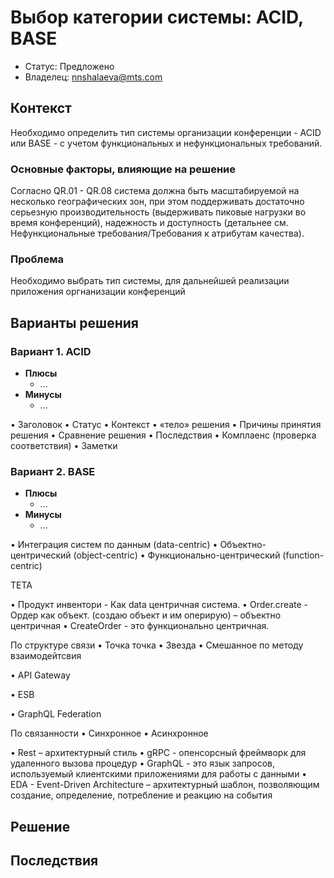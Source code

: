 # Выбор категории системы: ACID, BASE
<!-- Название ADR состоит из [ADR.###] [Коротко суть принятого решения] -->

* Статус: Предложено
* Владелец: nnshalaeva@mts.com

## Контекст
Необходимо определить тип системы организации конференции - ACID или BASE - с учетом функциональных и нефункциональных требований.

### Основные факторы, влияющие на решение
Согласно QR.01 - QR.08 система должна быть масштабируемой на несколько географических зон, при этом поддерживать достаточно серьезную производительность (выдерживать пиковые нагрузки во время конференций), надежность и доступность (детальнее см. Нефункциональные требования/Требования к атрибутам качества).

### Проблема
Необходимо выбрать тип системы, для дальнейшей реализации приложения оргнанизации конференций 


## Варианты решения
<!-- Описание рассмотренных вариантов c их плюсами и минусами -->

### Вариант 1. ACID
<!-- Описание варианта 1 -->
* **Плюсы**
  * ...
* **Минусы**
  * ...


• Заголовок
• Статус
• Контекст
• «тело» решения
• Причины принятия решения
• Сравнение решения
• Последствия
• Комплаенс (проверка соответствия)
• Заметки

### Вариант 2. BASE
<!-- Описание варианта 2 -->
* **Плюсы**
  * ...
* **Минусы**
  * ...

• Интеграция систем по данным (data-centric)
• Объектно-центрический (object-centric)
• Функционально-центрический (function-centric)

TETA

• Продукт инвентори - Как data центричная система.
• Order.create - Ордер как объект. (создаю объект и им оперирую) – объектно центричная
• CreateOrder - это функционально центричная.

По структуре связи
• Точка точка
• Звезда
• Смешанное
по методу взаимодейтсвия

• API Gateway

• ESB

• GraphQL Federation

По связанности
• Синхронное
• Асинхронное

• Rest – архитектурный стиль
• gRPC - опенсорсный фреймворк для удаленного вызова процедур
• GraphQL - это язык запросов, используемый клиентскими приложениями для
работы с данными
• EDA - Event-Driven Architecture – архитектурный шаблон, позволяющим
создание, определение, потребление и реакцию на события

## Решение
<!-- Описание выбранного решения. Решение должно быть сформулировано чётко ("Мы используем...", "Мы не используем", а не "Желательно.." или "Предлагается..."). 
Должна быть понятна связь между решением и проблемой, почему выбрали именно это решение из вариантов -->

## Последствия
<!-- Положительные и отрицательные последствия (trade-offs). Арх. решения, которые потребуется принять как следствие принятого решения. Если решение содержит риски, то описано, как с ними планируют поступить (за счет чего снижать, почему принять). -->
